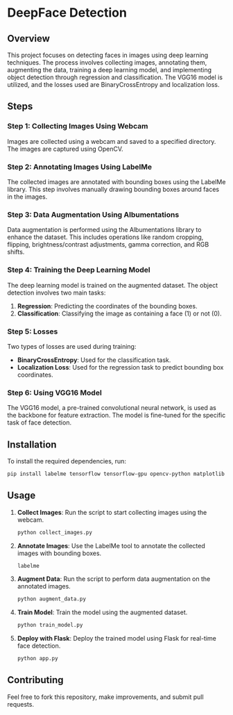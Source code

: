 # DeepFace Detection

## Overview
This project focuses on detecting faces in images using deep learning techniques. The process involves collecting images, annotating them, augmenting the data, training a deep learning model, and implementing object detection through regression and classification. The VGG16 model is utilized, and the losses used are BinaryCrossEntropy and localization loss.

## Steps

### Step 1: Collecting Images Using Webcam
Images are collected using a webcam and saved to a specified directory. The images are captured using OpenCV.

### Step 2: Annotating Images Using LabelMe
The collected images are annotated with bounding boxes using the LabelMe library. This step involves manually drawing bounding boxes around faces in the images.

### Step 3: Data Augmentation Using Albumentations
Data augmentation is performed using the Albumentations library to enhance the dataset. This includes operations like random cropping, flipping, brightness/contrast adjustments, gamma correction, and RGB shifts.

### Step 4: Training the Deep Learning Model
The deep learning model is trained on the augmented dataset. The object detection involves two main tasks:
1. **Regression**: Predicting the coordinates of the bounding boxes.
2. **Classification**: Classifying the image as containing a face (1) or not (0).

### Step 5: Losses
Two types of losses are used during training:
- **BinaryCrossEntropy**: Used for the classification task.
- **Localization Loss**: Used for the regression task to predict bounding box coordinates.

### Step 6: Using VGG16 Model
The VGG16 model, a pre-trained convolutional neural network, is used as the backbone for feature extraction. The model is fine-tuned for the specific task of face detection.

## Installation
To install the required dependencies, run:
```bash
pip install labelme tensorflow tensorflow-gpu opencv-python matplotlib albumentations flask
```

## Usage
1. **Collect Images**:
   Run the script to start collecting images using the webcam.
   ```python
   python collect_images.py
   ```

2. **Annotate Images**:
   Use the LabelMe tool to annotate the collected images with bounding boxes.
   ```bash
   labelme
   ```

3. **Augment Data**:
   Run the script to perform data augmentation on the annotated images.
   ```python
   python augment_data.py
   ```

4. **Train Model**:
   Train the model using the augmented dataset.
   ```python
   python train_model.py
   ```

5. **Deploy with Flask**:
   Deploy the trained model using Flask for real-time face detection.
   ```python
   python app.py
   ```

## Contributing
Feel free to fork this repository, make improvements, and submit pull requests.
